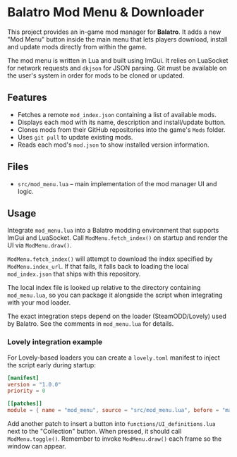 # Balatro Mod Menu & Downloader

This project provides an in-game mod manager for **Balatro**. It adds a new
"Mod Menu" button inside the main menu that lets players download, install and
update mods directly from within the game.

The mod menu is written in Lua and built using ImGui. It relies on
LuaSocket for network requests and `dkjson` for JSON parsing. Git must be
available on the user's system in order for mods to be cloned or updated.

## Features

- Fetches a remote `mod_index.json` containing a list of available mods.
- Displays each mod with its name, description and install/update button.
- Clones mods from their GitHub repositories into the game's `Mods` folder.
- Uses `git pull` to update existing mods.
- Reads each mod's `mod.json` to show installed version information.

## Files

- `src/mod_menu.lua` – main implementation of the mod manager UI and logic.

## Usage

Integrate `mod_menu.lua` into a Balatro modding environment that supports
ImGui and LuaSocket. Call `ModMenu.fetch_index()` on startup and render the UI
via `ModMenu.draw()`.

`ModMenu.fetch_index()` will attempt to download the index specified by
`ModMenu.index_url`. If that fails, it falls back to loading the local
`mod_index.json` that ships with this repository.

The local index file is looked up relative to the directory containing
`mod_menu.lua`, so you can package it alongside the script when integrating
with your mod loader.

The exact integration steps depend on the loader (SteamODD/Lovely) used by
Balatro. See the comments in `mod_menu.lua` for details.

### Lovely integration example

For Lovely-based loaders you can create a `lovely.toml` manifest to inject the
script early during startup:

```toml
[manifest]
version = "1.0.0"
priority = 0

[[patches]]
module = { name = "mod_menu", source = "src/mod_menu.lua", before = "main.lua" }
```

Add another patch to insert a button into `functions/UI_definitions.lua` next to the "Collection" button. When pressed, it should call `ModMenu.toggle()`. Remember to invoke `ModMenu.draw()` each frame so the window can appear.
